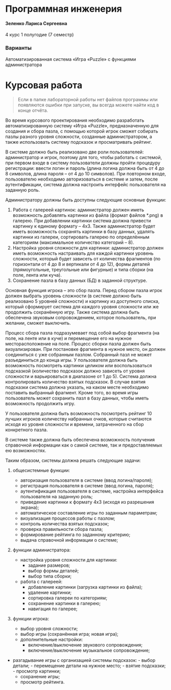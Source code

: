 # Программная инженерия

#### Зеленко Лариса Сергеевна

4 курс 1 полугодие (7 семестр)

### Варианты

Автоматизированная система «Игра «Puzzle» с функциями администратора

# Курсовая работа

> Если в папке лабораторной работы нет файлов программы или появляются ошибки при запуске, вы всегда можете найти код в конце отчёта.

Во время курсового проектирования необходимо разработать автоматизированную систему «Игра «Puzzle», предназначенную для создания и сбора пазла, с помощью которой игрок сможет собирать пазлы разного уровня сложности, созданные администратором, а также использовать систему подсказок и просматривать рейтинг.

В системе должно быть реализовано две роли пользователей: администратор и игрок, поэтому для того, чтобы работать с системой, при первом входе в систему пользователи должны пройти процедуру регистрации: ввести логин и пароль (длина логина должна быть от 4 до 8 символов, длина пароля – от 4 до 10 символов). При повторном входе, пользователю необходимо авторизоваться в системе и затем, после аутентификации, система должна настроить интерфейс пользователя на заданную роль.

Администратору должны быть доступны следующие основные функции:
1.	Работа с галереей картинок: администратор должен иметь возможность добавлять картинки из файла (формат файлов *.png) в галерею. При добавлении картинки система должна привести картинку к единому формату – 4х3. Также администратор будет иметь возможность сохранять картинки в базу данных, удалять картинки из галереи, сортировать галерею по определённым категориям (максимальное количество 
категорий – 8).
2.	Настройка уровня сложности для картинки: администратор должен иметь возможность настраивать для каждой картинки уровень сложности, который будет зависеть от количества фрагментов (по горизонтали от 4 до 8 и вертикали от 4 до 12), формы деталей (прямоугольные, треугольные или фигурные) и типа сборки (на поле, лента или куча).
3.	Сохранение пазла в базу данных (БД) в заданной структуре. 

Основная функция игрока – это сбор пазла. Перед сбором пазла игрок должен выбрать уровень сложности (в системе должно быть реализовано 5 уровней сложности) и картинку из доступного списка, который сформирует система для каждого уровня сложности или же продолжить сохранённую игру. Также система должна быть обеспечена звуковым сопровождением, которое пользователь, при желании, сможет выключить.

Процесс сбора пазла подразумевает под собой выбор фрагмента (на поле, на ленте или в куче) и перемещение его на нужное месторасположение на поле. Процесс сборки пазла должен быть визуализирован. При постановке фрагмента в нужное место, он должен соединиться с уже собранным пазлом. Собранный пазл не может разъединиться до конца игры. У пользователя должна быть возможность посмотреть картинки целиком или воспользоваться подсказкой (количество подсказок должно зависеть от уровня сложности и варьироваться в диапазоне от 1 до 5). Система должна контролировать количество взятых подсказок. В случае взятия подсказки система должна указать, на каком месте необходимо поставить выбранный фрагмент. Кроме того, во время игры пользователь может сохранить пазл в базу данных, чтобы иметь возможность продолжить игру.

У пользователя должна быть возможность посмотреть рейтинг 10 лучших игроков количеству набранных очков, которые считаются исходя из уровня сложности и времени, затраченного на сбор конкретного пазла. 

В системе также должна быть обеспечена возможность получения справочной информации как о самой системе, так и предоставляемых ею возможностях.

Таким образом, системы должна решать следующие задачи:
1.	общесистемные функции:
    -	авторизация пользователя в системе (ввод логина/пароля);
    -	регистрация пользователя в системе (ввод логина, пароля);
    -	аутентификация пользователя в системе, настройка интерфейса пользователя на заданную роль;
    -	приведение картинки к формату 4х3 (исходя из разрешения экрана);
    -	автоматическое составление игры по заданным параметрам;
    -	визуализация процессов работы с пазлом;
    -	контроль количества взятых подсказок;
    -	проверка правильности сбора пазла;
    -	формирование рейтинга по заданному критерию;
    -	выдача справочной информации о системе;

2.	функции администратора:
    -	настройка уровня сложности для картинки:
        -	задание размеров;
        -	выбор формы деталей;
        -	выбор типа сборки;
    -	работа с галереей:
        -	добавление картинки (загрузка картинки из файла); 
        -	удаление картинки;
        -	сортировка галереи по категориям;
        -	сохранение картинки в галерею;
        -	навигация по галерее;
3.	функции игрока:
    -	выбор уровня сложности;
    -	выбор игры (сохранённая игра; новая игра);
    -	дополнительные настройки:
        -	включение/выключение звукового сопровождения;
        -	включение/выключение музыкальное сопровождение;
  -	разгадывание игры с организацией системы подсказок:
        -	выбор детали;
        -	перемещение детали на нужное место;
        -	взятие подсказки;
        -	просмотр картинки;
    -	сохранение игры;
    -	просмотр рейтинга.
